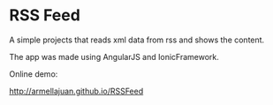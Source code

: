RSS Feed
=========

A simple projects that reads xml data from rss and shows the content.

The app was made using AngularJS and IonicFramework.

Online demo:

http://armellajuan.github.io/RSSFeed
